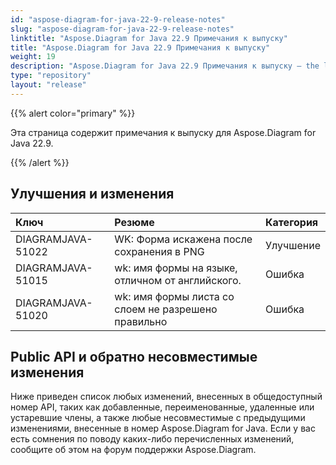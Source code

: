 ```yaml
---
id: "aspose-diagram-for-java-22-9-release-notes"
slug: "aspose-diagram-for-java-22-9-release-notes"
linktitle: "Aspose.Diagram for Java 22.9 Примечания к выпуску"
title: "Aspose.Diagram for Java 22.9 Примечания к выпуску"
weight: 19
description: "Aspose.Diagram for Java 22.9 Примечания к выпуску – the latest updates and fixes."
type: "repository"
layout: "release"
---
```

{{% alert color="primary" %}}

Эта страница содержит примечания к выпуску для Aspose.Diagram for Java 22.9.

{{% /alert %}}
## **Улучшения и изменения**  ##

|**Ключ**|**Резюме**|**Категория**|
|:- |:- |:- |
|DIAGRAMJAVA-51022|WK: Форма искажена после сохранения в PNG|Улучшение|
|DIAGRAMJAVA-51015|wk: имя формы на языке, отличном от английского.|Ошибка|
|DIAGRAMJAVA-51020|wk: имя формы листа со слоем не разрешено правильно|Ошибка|

## **Public API и обратно несовместимые изменения**
Ниже приведен список любых изменений, внесенных в общедоступный номер API, таких как добавленные, переименованные, удаленные или устаревшие члены, а также любые несовместимые с предыдущими изменениями, внесенные в номер Aspose.Diagram for Java. Если у вас есть сомнения по поводу каких-либо перечисленных изменений, сообщите об этом на форум поддержки Aspose.Diagram.